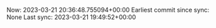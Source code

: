 Now: 2023-03-21 20:36:48.755094+00:00 Earliest commit since sync: None Last sync: 2023-03-21 19:49:52+00:00
